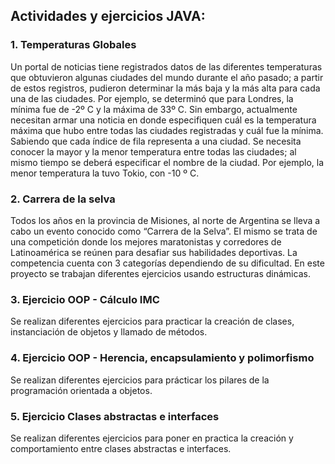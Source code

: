 ## Actividades y ejercicios JAVA:

### 1. Temperaturas Globales
Un portal de noticias tiene registrados datos de las diferentes temperaturas que obtuvieron algunas ciudades del mundo durante el año pasado; a 
partir de estos registros, pudieron determinar la más baja y la más alta para cada una de las ciudades. Por ejemplo, se determinó que para Londres, 
la mínima fue de -2º C y la máxima de 33º C. Sin embargo, actualmente necesitan armar una noticia en donde especifiquen cuál es la temperatura 
máxima que hubo entre todas las ciudades registradas y cuál fue la mínima.
Sabiendo que cada índice de fila representa a una ciudad. Se necesita conocer la mayor y la menor temperatura entre todas las ciudades; al mismo 
tiempo se deberá especificar el nombre de la ciudad. Por ejemplo, la menor temperatura la tuvo Tokio, con -10 º C.

### 2. Carrera de la selva 
Todos los años en la provincia de Misiones, al norte de Argentina se lleva a cabo un evento conocido como 
“Carrera de la Selva”. El mismo se trata de una competición donde los mejores maratonistas y corredores de 
Latinoamérica se reúnen para desafiar sus habilidades deportivas. La competencia cuenta con 3 categorías 
dependiendo de su dificultad. En este proyecto se trabajan diferentes ejercicios usando estructuras dinámicas.

### 3. Ejercicio OOP - Cálculo IMC
Se realizan diferentes ejercicios para practicar la creación de clases, 
instanciación de objetos y llamado de  métodos.

### 4. Ejercicio OOP - Herencia, encapsulamiento y polimorfismo
Se realizan diferentes ejercicios para prácticar los pilares de la programación orientada a objetos.

### 5. Ejercicio Clases abstractas e interfaces
Se realizan diferentes ejercicios para poner en practica la creación y comportamiento entre clases abstractas e interfaces.
